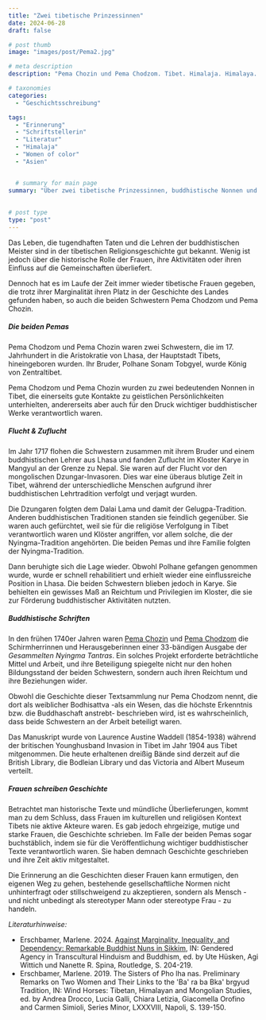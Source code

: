 ```yaml
---
title: "Zwei tibetische Prinzessinnen"
date: 2024-06-28
draft: false

# post thumb
image: "images/post/Pema2.jpg"

# meta description
description: "Pema Chozin und Pema Chodzom. Tibet. Himalaja. Himalaya. Buddhistische Nonne. Tibetische Prinzessin. Frauen als Herausgeberinnen. Tibetischer Buddhismus. Dzungaren. British Library, Bodleian Library, Victoria and Albert Museum. Schwestern Pema Chodzom und Pema Chozin."

# taxonomies
categories:
  - "Geschichtsschreibung"

tags:
  - "Erinnerung"
  - "Schriftstellerin"
  - "Literatur"
  - "Himalaja"
  - "Women of color"
  - "Asien"


  # summary for main page
summary: "Über zwei tibetische Prinzessinnen, buddhistische Nonnen und bedeutende Herausgeberinnen buddhistischer Schriften: die Schwestern Pema Chodzom und Pema Chozin (17. Jh.)."
  
  
# post type
type: "post"
---
```


Das Leben, die tugendhaften Taten und die Lehren der buddhistischen Meister sind in der tibetischen Religionsgeschichte gut bekannt. Wenig ist jedoch über die historische Rolle der Frauen, ihre Aktivitäten oder ihren Einfluss auf die Gemeinschaften überliefert. 

Dennoch hat es im Laufe der Zeit immer wieder tibetische Frauen gegeben, die trotz ihrer Marginalität ihren Platz in der Geschichte des Landes gefunden haben, so auch die beiden Schwestern Pema Chodzom und Pema Chozin.

##### Die beiden Pemas

Pema Chodzom und Pema Chozin waren zwei Schwestern, die im 17. Jahrhundert in die Aristokratie von Lhasa, der Hauptstadt Tibets, hineingeboren wurden. Ihr Bruder, Polhane Sonam Tobgyel, wurde König von Zentraltibet.

Pema Chodzom und Pema Chozin wurden zu zwei bedeutenden Nonnen in Tibet, die einerseits gute Kontakte zu geistlichen Persönlichkeiten unterhielten, andererseits aber auch für den Druck wichtiger buddhistischer Werke verantwortlich waren.


##### Flucht & Zuflucht

Im Jahr 1717 flohen die Schwestern zusammen mit ihrem Bruder und einem buddhistischen Lehrer aus Lhasa und fanden Zuflucht im Kloster Karye in Mangyul an der Grenze zu Nepal. Sie waren auf der Flucht vor den mongolischen Dzungar-Invasoren. Dies war eine überaus blutige Zeit in Tibet, während der unterschiedliche Menschen aufgrund ihrer buddhistischen Lehrtradition verfolgt und verjagt wurden. 

Die Dzungaren folgten dem Dalai Lama und damit der Gelugpa-Tradition. Anderen buddhistischen Traditionen standen sie feindlich gegenüber. Sie waren auch gefürchtet, weil sie für die religiöse Verfolgung in Tibet verantwortlich waren und Klöster angriffen, vor allem solche, die der Nyingma-Tradition angehörten. Die beiden Pemas und ihre Familie folgten der Nyingma-Tradition.

Dann beruhigte sich die Lage wieder. Obwohl Polhane gefangen genommen wurde, wurde er schnell rehabilitiert und erhielt wieder eine einflussreiche Position in Lhasa. Die beiden Schwestern blieben jedoch in Karye. Sie behielten ein gewisses Maß an Reichtum und Privilegien im Kloster, die sie zur Förderung buddhistischer Aktivitäten nutzten.

##### Buddhistische Schriften

In den frühen 1740er Jahren waren [Pema Chozin](https://treasuryoflives.org/biographies/view/Pema-Chozin/13878) und [Pema Chodzom](https://treasuryoflives.org/biographies/view/Pema-Chodzom/13877) die Schirmherrinnen und Herausgeberinnen einer 33-bändigen Ausgabe der *Gesammelten Nyingma Tantras*. Ein solches Projekt erforderte beträchtliche Mittel und Arbeit, und ihre Beteiligung spiegelte nicht nur den hohen Bildungsstand der beiden Schwestern, sondern auch ihren Reichtum und ihre Beziehungen wider. 

Obwohl die Geschichte dieser Textsammlung nur Pema Chodzom nennt, die dort als weiblicher Bodhisattva -als ein Wesen, das die höchste Erkenntnis bzw. die Buddhaschaft anstrebt- beschrieben wird, ist es wahrscheinlich, dass beide Schwestern an der Arbeit beteiligt waren. 

Das Manuskript wurde von Laurence Austine Waddell (1854-1938) während der britischen Younghusband Invasion in Tibet im Jahr 1904 aus Tibet mitgenommen. Die heute erhaltenen dreißig Bände sind derzeit auf die British Library, die Bodleian Library und das Victoria and Albert Museum verteilt.

##### Frauen schreiben Geschichte

Betrachtet man historische Texte und mündliche Überlieferungen, kommt man zu dem Schluss, dass Frauen im kulturellen und religiösen Kontext Tibets nie aktive Akteure waren. Es gab jedoch ehrgeizige, mutige und starke Frauen, die Geschichte schrieben. Im Falle der beiden Pemas sogar buchstäblich, indem sie für die Veröffentlichung wichtiger buddhistischer Texte verantwortlich waren. Sie haben demnach Geschichte geschrieben und ihre Zeit aktiv mitgestaltet.

Die Erinnerung an die Geschichten dieser Frauen kann ermutigen, den eigenen Weg zu gehen, bestehende gesellschaftliche Normen nicht unhinterfragt oder stillschweigend zu akzeptieren, sondern als Mensch - und nicht unbedingt als stereotyper Mann oder stereotype Frau - zu handeln.



*Literaturhinweise:*
- Erschbamer, Marlene. 2024. [Against Marginality, Inequality, and Dependency: Remarkable Buddhist Nuns in Sikkim](https://www.taylorfrancis.com/chapters/edit/10.4324/9781003438823-11/marginality-inequality-dependency-marlene-erschbamer), IN: Gendered Agency in Transcultural Hinduism and Buddhism, ed. by Ute Hüsken, Agi Wittich und Nanette R. Spina, Routledge, S. 204-219.
- Erschbamer, Marlene. 2019. The Sisters of Pho lha nas. Preliminary Remarks on Two Women and Their Links to the 'Ba' ra ba Bka' brgyud Tradition, IN: Wind Horses: Tibetan, Himalayan and Mongolian Studies, ed. by Andrea Drocco, Lucia Galli, Chiara Letizia, Giacomella Orofino and Carmen Simioli, Series Minor, LXXXVIII, Napoli, S. 139-150.

